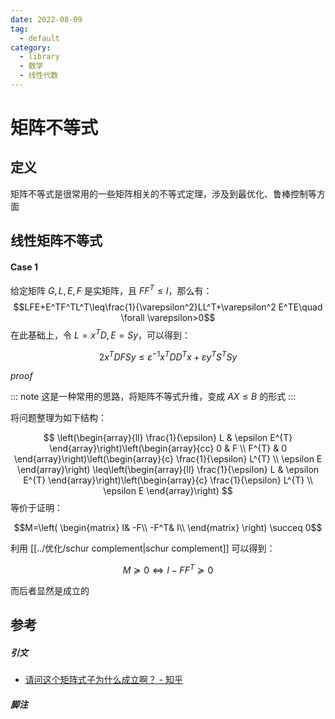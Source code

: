 ```yaml
---
date: 2022-08-09
tag:
  - default
category:
  - library
  - 数学
  - 线性代数
---
```



# 矩阵不等式


## 定义

矩阵不等式是很常用的一些矩阵相关的不等式定理，涉及到最优化、鲁棒控制等方面

## 线性矩阵不等式

#### Case 1

给定矩阵 $G,L,E,F$ 是实矩阵，且 $FF^{T}\leq I$，那么有：
$$LFE+E^TF^TL^T\leq\frac{1}{\varepsilon^2}LL^T+\varepsilon^2 E^TE\quad \forall \varepsilon>0$$
在此基础上，令 $L=x^TD,E=Sy$，可以得到：

$$2x^TDFSy\le \varepsilon ^{-1}x^TDD^Tx+\varepsilon y^TS^TSy$$

*proof*

::: note 
这是一种常用的思路，将矩阵不等式升维，变成 $AX\leq B$ 的形式
:::


将问题整理为如下结构：

$$
\left(\begin{array}{ll}
\frac{1}{\epsilon} L & \epsilon E^{T}
\end{array}\right)\left(\begin{array}{cc}
0 & F \\
F^{T} & 0
\end{array}\right)\left(\begin{array}{c}
\frac{1}{\epsilon} L^{T} \\
\epsilon E
\end{array}\right) \leq\left(\begin{array}{ll}
\frac{1}{\epsilon} L & \epsilon E^{T}
\end{array}\right)\left(\begin{array}{c}
\frac{1}{\epsilon} L^{T} \\
\epsilon E
\end{array}\right)
$$
等价于证明：

$$M=\left( \begin{matrix}
	I&		-F\\
	-F^T&		I\\
\end{matrix} \right) \succeq 0$$

利用 [[../优化/schur complement|schur complement]] 可以得到：

$$M\succeq 0\Leftrightarrow I-FF^T\succeq 0$$

而后者显然是成立的





## 参考

##### 引文

- [请问这个矩阵式子为什么成立啊？ - 知乎](https://www.zhihu.com/question/534462582)

##### 脚注
